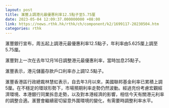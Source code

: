 ```yaml
---
layout: post
title: 滙豐上調港元最優惠利率12.5點子至5.75厘
date: 2023-05-04 12:09:37.000000000 +08:00
link: https://news.rthk.hk/rthk/ch/component/k2/1699117-20230504.htm
categories: rthk
---
```


滙豐銀行宣布，周五起上調港元最優惠利率12.5點子，年利率由5.625厘上調至5.75厘。

滙豐對上一次在去年12月16日調整港元最優惠利率，當時加息25點子。

滙豐表示，港元儲蓄存款戶口利率亦上調12.5點子。

滙豐香港區行政總裁林慧虹表示，自去年3月以來，美國聯邦基金利率已累積上調5厘。在不穩定的環球形勢下，市場預期利率走勢仍然波動。經過充份考慮宏觀經濟環境、本港銀行同業拆息走勢，以及對本港經濟的影響，相信今天有關港元利率的調整合適。滙豐會繼續密切留意外圍環境的變化，有需要時調整利率水平。
